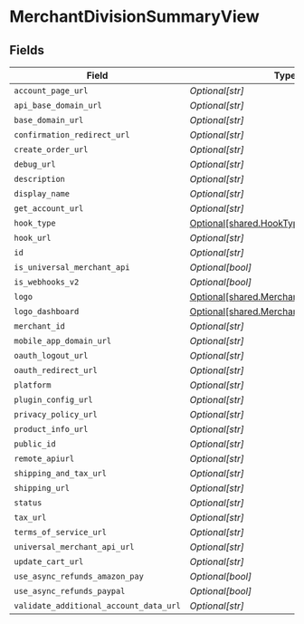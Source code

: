 # MerchantDivisionSummaryView


## Fields

| Field                                                                                        | Type                                                                                         | Required                                                                                     | Description                                                                                  |
| -------------------------------------------------------------------------------------------- | -------------------------------------------------------------------------------------------- | -------------------------------------------------------------------------------------------- | -------------------------------------------------------------------------------------------- |
| `account_page_url`                                                                           | *Optional[str]*                                                                              | :heavy_minus_sign:                                                                           | N/A                                                                                          |
| `api_base_domain_url`                                                                        | *Optional[str]*                                                                              | :heavy_minus_sign:                                                                           | N/A                                                                                          |
| `base_domain_url`                                                                            | *Optional[str]*                                                                              | :heavy_minus_sign:                                                                           | N/A                                                                                          |
| `confirmation_redirect_url`                                                                  | *Optional[str]*                                                                              | :heavy_minus_sign:                                                                           | N/A                                                                                          |
| `create_order_url`                                                                           | *Optional[str]*                                                                              | :heavy_minus_sign:                                                                           | N/A                                                                                          |
| `debug_url`                                                                                  | *Optional[str]*                                                                              | :heavy_minus_sign:                                                                           | N/A                                                                                          |
| `description`                                                                                | *Optional[str]*                                                                              | :heavy_minus_sign:                                                                           | N/A                                                                                          |
| `display_name`                                                                               | *Optional[str]*                                                                              | :heavy_minus_sign:                                                                           | N/A                                                                                          |
| `get_account_url`                                                                            | *Optional[str]*                                                                              | :heavy_minus_sign:                                                                           | N/A                                                                                          |
| `hook_type`                                                                                  | [Optional[shared.HookType]](../../models/shared/hooktype.md)                                 | :heavy_minus_sign:                                                                           | N/A                                                                                          |
| `hook_url`                                                                                   | *Optional[str]*                                                                              | :heavy_minus_sign:                                                                           | N/A                                                                                          |
| `id`                                                                                         | *Optional[str]*                                                                              | :heavy_minus_sign:                                                                           | N/A                                                                                          |
| `is_universal_merchant_api`                                                                  | *Optional[bool]*                                                                             | :heavy_minus_sign:                                                                           | N/A                                                                                          |
| `is_webhooks_v2`                                                                             | *Optional[bool]*                                                                             | :heavy_minus_sign:                                                                           | N/A                                                                                          |
| `logo`                                                                                       | [Optional[shared.MerchantDivisionLogoView]](../../models/shared/merchantdivisionlogoview.md) | :heavy_minus_sign:                                                                           | N/A                                                                                          |
| `logo_dashboard`                                                                             | [Optional[shared.MerchantDivisionLogoView]](../../models/shared/merchantdivisionlogoview.md) | :heavy_minus_sign:                                                                           | N/A                                                                                          |
| `merchant_id`                                                                                | *Optional[str]*                                                                              | :heavy_minus_sign:                                                                           | N/A                                                                                          |
| `mobile_app_domain_url`                                                                      | *Optional[str]*                                                                              | :heavy_minus_sign:                                                                           | N/A                                                                                          |
| `oauth_logout_url`                                                                           | *Optional[str]*                                                                              | :heavy_minus_sign:                                                                           | N/A                                                                                          |
| `oauth_redirect_url`                                                                         | *Optional[str]*                                                                              | :heavy_minus_sign:                                                                           | N/A                                                                                          |
| `platform`                                                                                   | *Optional[str]*                                                                              | :heavy_minus_sign:                                                                           | N/A                                                                                          |
| `plugin_config_url`                                                                          | *Optional[str]*                                                                              | :heavy_minus_sign:                                                                           | N/A                                                                                          |
| `privacy_policy_url`                                                                         | *Optional[str]*                                                                              | :heavy_minus_sign:                                                                           | N/A                                                                                          |
| `product_info_url`                                                                           | *Optional[str]*                                                                              | :heavy_minus_sign:                                                                           | N/A                                                                                          |
| `public_id`                                                                                  | *Optional[str]*                                                                              | :heavy_minus_sign:                                                                           | N/A                                                                                          |
| `remote_apiurl`                                                                              | *Optional[str]*                                                                              | :heavy_minus_sign:                                                                           | N/A                                                                                          |
| `shipping_and_tax_url`                                                                       | *Optional[str]*                                                                              | :heavy_minus_sign:                                                                           | N/A                                                                                          |
| `shipping_url`                                                                               | *Optional[str]*                                                                              | :heavy_minus_sign:                                                                           | N/A                                                                                          |
| `status`                                                                                     | *Optional[str]*                                                                              | :heavy_minus_sign:                                                                           | N/A                                                                                          |
| `tax_url`                                                                                    | *Optional[str]*                                                                              | :heavy_minus_sign:                                                                           | N/A                                                                                          |
| `terms_of_service_url`                                                                       | *Optional[str]*                                                                              | :heavy_minus_sign:                                                                           | N/A                                                                                          |
| `universal_merchant_api_url`                                                                 | *Optional[str]*                                                                              | :heavy_minus_sign:                                                                           | N/A                                                                                          |
| `update_cart_url`                                                                            | *Optional[str]*                                                                              | :heavy_minus_sign:                                                                           | N/A                                                                                          |
| `use_async_refunds_amazon_pay`                                                               | *Optional[bool]*                                                                             | :heavy_minus_sign:                                                                           | N/A                                                                                          |
| `use_async_refunds_paypal`                                                                   | *Optional[bool]*                                                                             | :heavy_minus_sign:                                                                           | N/A                                                                                          |
| `validate_additional_account_data_url`                                                       | *Optional[str]*                                                                              | :heavy_minus_sign:                                                                           | N/A                                                                                          |